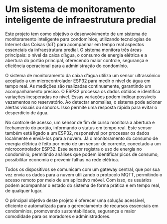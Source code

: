 # Um sistema de monitoramento inteligente de infraestrutura predial

Este projeto tem como objetivo o desenvolvimento de um sistema de monitoramento inteligente para condomínios, utilizando tecnologias de Internet das Coisas (IoT) para acompanhar em tempo real aspectos essenciais da infraestrutura predial. O sistema monitora três áreas principais: o nível da caixa d’água, o consumo de energia elétrica e a abertura do portão principal, oferecendo maior controle, segurança e eficiência operacional para a administração do condomínio.

O sistema de monitoramento da caixa d’água utiliza um sensor ultrassônico acoplado a um microcontrolador ESP32 para medir o nível de água em tempo real. As medições são realizadas continuamente, garantindo um acompanhamento preciso. O ESP32 processa os dados obtidos e identifica variações inesperadas no nível. Essas variações podem indicar possíveis vazamentos no reservatório. Ao detectar anomalias, o sistema pode acionar alertas visuais ou sonoros. Isso permite uma resposta rápida para evitar o desperdício de água.

No controle de acesso, um sensor de fim de curso monitora a abertura e fechamento do portão, informando o status em tempo real. Este sensor também está ligado a um ESP32, responsável por processar os dados localmente e enviá-los para a nuvem. Já o monitoramento do consumo de energia elétrica é feito por meio de um sensor de corrente, conectado a um microcontrolador ESP32. Esse sensor registra o uso de energia no condomínio, permitindo análises que podem identificar picos de consumo, possibilitar economia e prevenir falhas na rede elétrica.

Todos os dispositivos se comunicam com um gateway central, que por sua vez envia os dados para a nuvem utilizando o protocolo MQTT, permitindo o acesso remoto por meio de um aplicativo móvel. Com isso, os usuários podem acompanhar o estado do sistema de forma prática e em tempo real, de qualquer lugar.

O principal objetivo deste projeto é oferecer uma solução acessível, eficiente e automatizada para o gerenciamento de recursos essenciais em condomínios, promovendo sustentabilidade, segurança e maior comodidade para os moradores e administradores.
